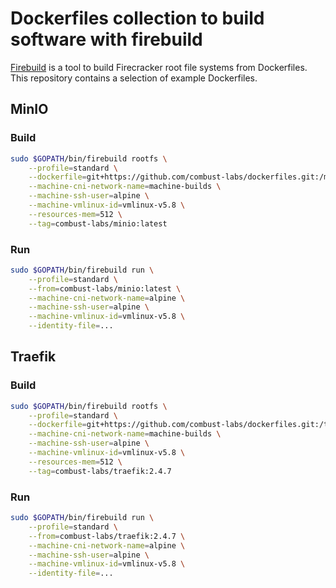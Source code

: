 # Dockerfiles collection to build software with firebuild

[Firebuild](https://github.com/combust-labs/firebuild) is a tool to build Firecracker root file systems from Dockerfiles.  
This repository contains a selection of example Dockerfiles.

## MinIO

### Build

```sh
sudo $GOPATH/bin/firebuild rootfs \
    --profile=standard \
    --dockerfile=git+https://github.com/combust-labs/dockerfiles.git:/minio/latest/Dockerfile \
    --machine-cni-network-name=machine-builds \
    --machine-ssh-user=alpine \
    --machine-vmlinux-id=vmlinux-v5.8 \
    --resources-mem=512 \
    --tag=combust-labs/minio:latest
```

### Run

```sh
sudo $GOPATH/bin/firebuild run \
    --profile=standard \
    --from=combust-labs/minio:latest \
    --machine-cni-network-name=alpine \
    --machine-ssh-user=alpine \
    --machine-vmlinux-id=vmlinux-v5.8 \
    --identity-file=...
```

## Traefik

### Build

```sh
sudo $GOPATH/bin/firebuild rootfs \
    --profile=standard \
    --dockerfile=git+https://github.com/combust-labs/dockerfiles.git:/traefik/2.4.7/Dockerfile \
    --machine-cni-network-name=machine-builds \
    --machine-ssh-user=alpine \
    --machine-vmlinux-id=vmlinux-v5.8 \
    --resources-mem=512 \
    --tag=combust-labs/traefik:2.4.7
```

### Run

```sh
sudo $GOPATH/bin/firebuild run \
    --profile=standard \
    --from=combust-labs/traefik:2.4.7 \
    --machine-cni-network-name=alpine \
    --machine-ssh-user=alpine \
    --machine-vmlinux-id=vmlinux-v5.8 \
    --identity-file=...
```